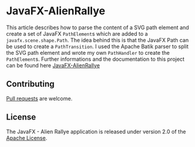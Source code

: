 JavaFX-AlienRallye
==================


This article describes how to parse the content of a SVG path element and create a set of JavaFX <code>PathElement</code>s which are added to a <code>javafx.scene.shape.Path</code>. The idea behind this is that the JavaFX Path can be used to create a <code>PathTransition</code>. I used the Apache Batik parser to split the SVG path element and wrote my own <code>PathHandler</code> to create the <code>PathElement</code>s.
Further informations and the documentation to this project can be found here [JavaFX-AlienRallye][]

## Contributing
[Pull requests][] are welcome.

## License
The JavaFX - Alien Rallye application is released under version 2.0 of the [Apache License][].


[Apache License]: http://www.apache.org/licenses/LICENSE-2.0
[Pull requests]: http://help.github.com/send-pull-requests
[JavaFX-AlienRallye]: http://www.hameister.org/JavaFX_SVGPath.html
